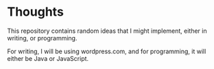 Thoughts
========

This repository contains random ideas that I might implement, either in writing, or programming.

For writing, I will be using wordpress.com, and for programming, it will either be Java or JavaScript.
